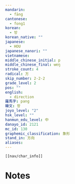 ```yaml
---
mandarin:
  - fāng
cantonese:
  - fong1
korean:
  - 방
korean_native: ""
japanese:
  - HOU
japanese_nanori: ""
vietnamese:
middle_chinese_initial: p
middle_chinese_final: ʉɐŋ
stroke_count: 4
radical: 方
skip_number: 2-2-2
grade_level: 2
pos: ""
english:
  - direction
羅馬字: pang
韓文: 팡
joyo_level: "2"
hsk_level: ""
hanmun_edu_level: 中
danayo_id: 2121
mc_id: 130
graphemic_classification: 象形
stand_in: 方向
aliases:
---
```

```meta-bind-embed
[[nav/char_info]]
```

# Notes
